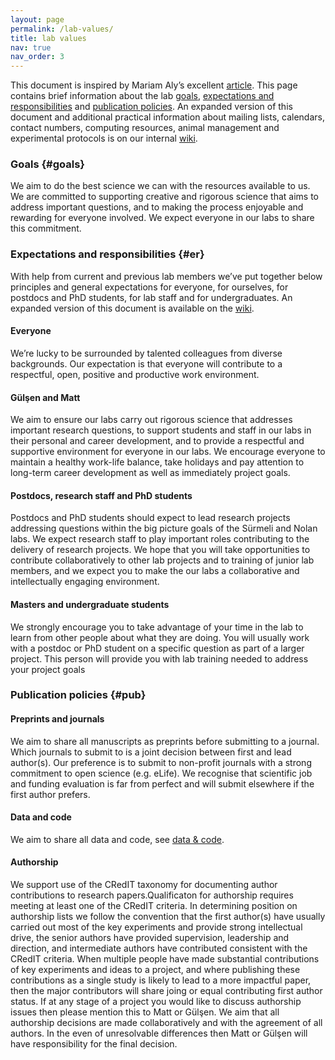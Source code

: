 ```yaml
---
layout: page
permalink: /lab-values/
title: lab values
nav: true
nav_order: 3
---
```


This document is inspired by Mariam Aly’s excellent [article](https://www.nature.com/articles/d41586-018-06167-w). This page contains brief information about the lab [goals](#goals), [expectations and responsibilities](#er) and [publication policies](#pub). An expanded version of this document and additional practical information about mailing lists, calendars, contact numbers, computing resources, animal management and experimental protocols is on our internal [wiki](https://www.wiki.ed.ac.uk/pages/viewpage.action?pageId=376674941).

### Goals {#goals}
We aim to do the best science we can with the resources available to us. We are committed to supporting creative and rigorous science that aims to address important questions, and to making the process enjoyable and rewarding for everyone involved. We expect everyone in our labs to share this commitment.


### Expectations and responsibilities {#er}
With help from current and previous lab members we’ve put together below principles and general expectations for everyone, for ourselves, for postdocs and PhD students, for lab staff and for undergraduates. An expanded version of this document is available on the [wiki](https://www.wiki.ed.ac.uk/pages/viewpage.action?pageId=376674941). 

#### Everyone
We’re lucky to be surrounded by talented colleagues from diverse backgrounds. Our expectation is that everyone will contribute to a respectful, open, positive and productive work environment.

#### Gülşen and Matt
We aim to ensure our labs carry out rigorous science that addresses important research questions, to support students and staff in our labs in their personal and career development, and to provide a respectful and supportive environment for everyone in our labs. We encourage everyone to maintain a healthy work-life balance, take holidays and pay attention to long-term career development as well as immediately project goals.

#### Postdocs, research staff and PhD students
Postdocs and PhD students should expect to lead research projects addressing questions within the big picture goals of the Sürmeli and Nolan labs. We expect research staff to play important roles contributing to the delivery of research projects. We hope that you will take opportunities to contribute collaboratively to other lab projects and to training of junior lab members, and we expect you to make the our labs a collaborative and intellectually engaging environment.

#### Masters and undergraduate students
We strongly encourage you to take advantage of your time in the lab to learn from other people about what they are doing. You will usually work with a postdoc or PhD student on a specific question as part of a larger project. This person will provide you with lab training needed to address your project goals



### Publication policies {#pub}

#### Preprints and journals
We aim to share all manuscripts as preprints before submitting to a journal. Which journals to submit to is a joint decision between first and lead author(s). Our preference is to submit to non-profit journals with a strong commitment to open science (e.g. eLife). We recognise that scientific job and funding evaluation is far from perfect and will submit elsewhere if the first author prefers.


#### Data and code
We aim to share all data and code, see [data & code](/data-and-code).

#### Authorship
We support use of the CRedIT taxonomy for documenting author contributions to research papers.Qualificaton for authorship requires meeting at least one of the CRedIT criteria. In determining position on authorship lists we follow the convention that the first author(s) have usually carried out most of the key experiments and provide strong intellectual drive, the senior authors have provided supervision, leadership and direction, and intermediate authors have contributed consistent with the CRedIT criteria. When multiple people have made substantial contributions of key experiments and ideas to a project, and where publishing these contributions as a single study is likely to lead to a more impactful paper, then the major contributors will share joing or equal contributing first author status. If at any stage of a project you would like to discuss authorship issues then please mention this to Matt or Gülşen. We aim that all authorship decisions are made collaboratively and with the agreement of all authors. In the even of unresolvable differences then Matt or Gülşen will have responsibility for the final decision.

